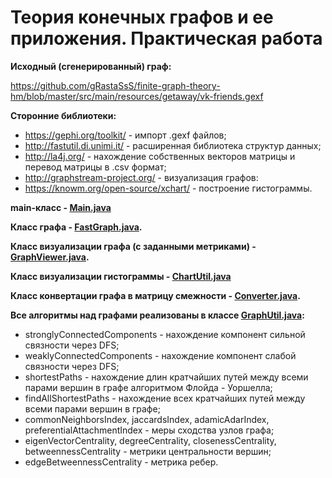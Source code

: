 # Теория конечных графов и ее приложения. Практическая работа

**Исходный (сгенерированный) граф:** 

https://github.com/gRastaSsS/finite-graph-theory-hm/blob/master/src/main/resources/getaway/vk-friends.gexf

**Сторонние библиотеки:**
- https://gephi.org/toolkit/ - импорт .gexf файлов;
- http://fastutil.di.unimi.it/ - расширенная библиотека структур данных;
- http://la4j.org/ - нахождение собственных векторов матрицы и перевод матрицы в .csv формат;
- http://graphstream-project.org/ - визуализация графов:
- https://knowm.org/open-source/xchart/ - построение гистограммы.

**main-класс - [Main.java](https://github.com/gRastaSsS/finite-graph-theory-hm/blob/master/src/main/java/candlelight/Main.java)**

**Класс графа - [FastGraph.java](https://github.com/gRastaSsS/finite-graph-theory-hm/blob/master/src/main/java/candlelight/model/FastGraph.java).**

**Класс визуализации графа (с заданными метриками) - [GraphViewer.java](https://github.com/gRastaSsS/finite-graph-theory-hm/blob/master/src/main/java/candlelight/GraphViewer.java).**

**Класс визуализации гистограммы - [ChartUtil.java](https://github.com/gRastaSsS/finite-graph-theory-hm/blob/master/src/main/java/candlelight/ChartUtil.java)**

**Класс конвертации графа в матрицу смежности - [Converter.java](https://github.com/gRastaSsS/finite-graph-theory-hm/blob/master/src/main/java/candlelight/Converter.java).**

**Все алгоритмы над графами реализованы в классе [GraphUtil.java](https://github.com/gRastaSsS/finite-graph-theory-hm/blob/master/src/main/java/candlelight/GraphUtil.java):**
- stronglyConnectedComponents - нахождение компонент сильной связности через DFS;
- weaklyConnectedComponents - нахождение компонент слабой связности через DFS;
- shortestPaths - нахождение длин кратчайших путей между всеми парами вершин в графе алгоритмом Флойда - Уоршелла;
- findAllShortestPaths - нахождение всех кратчайших путей между всеми парами вершин в графе;
- commonNeighborsIndex, jaccardsIndex, adamicAdarIndex, preferentialAttachmentIndex - меры сходства узлов графа;
- eigenVectorCentrality, degreeCentrality, closenessCentrality, betweennessCentrality - метрики центральности вершин;
- edgeBetweennessCentrality - метрика ребер.
